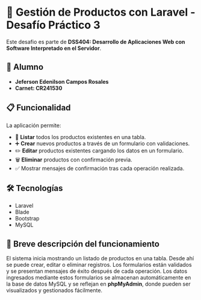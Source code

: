 # 🛒 Gestión de Productos con Laravel - Desafío Práctico 3

Este desafio es parte de **DSS404: Desarrollo de Aplicaciones Web con Software Interpretado en el Servidor**.

## 👤 Alumno

- **Jeferson Edenilson Campos Rosales**
- **Carnet: CR241530**

## 📋 Funcionalidad

La aplicación permite:

- 📄 **Listar** todos los productos existentes en una tabla.
- ➕ **Crear** nuevos productos a través de un formulario con validaciones.
- ✏️ **Editar** productos existentes cargando los datos en un formulario.
- 🗑️ **Eliminar** productos con confirmación previa.
- ✅ Mostrar mensajes de confirmación tras cada operación realizada.

## 🛠️ Tecnologías

- Laravel 
- Blade
- Bootstrap 
- MySQL

## 🧪 Breve descripción del funcionamiento

El sistema inicia mostrando un listado de productos en una tabla. Desde ahí se puede crear, editar o eliminar registros. Los formularios están validados y se presentan mensajes de éxito después de cada operación. Los datos ingresados mediante estos formularios se almacenan automáticamente en la base de datos MySQL y se reflejan en **phpMyAdmin**, donde pueden ser visualizados y gestionados fácilmente.
